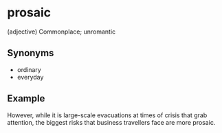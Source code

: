 # prosaic

(adjective) Commonplace; unromantic

## Synonyms

+ ordinary
+ everyday

## Example

However, while it is large-scale evacuations at times of crisis that grab attention, the biggest risks that business travellers face are more prosaic.
